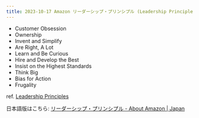 ```yaml
---
title: 2023-10-17 Amazon リーダーシップ・プリンシプル (Leadership Principles)
---
```


- Customer Obsession
- Ownership
- Invent and Simplify
- Are Right, A Lot
- Learn and Be Curious
- Hire and Develop the Best
- Insist on the Highest Standards
- Think Big
- Bias for Action
- Frugality

ref. [Leadership Principles](https://www.amazon.jobs/content/en/our-workplace/leadership-principles)

日本語版はこちら: [リーダーシップ・プリンシプル - About Amazon \| Japan](https://www.aboutamazon.jp/about-us/leadership-principles)
